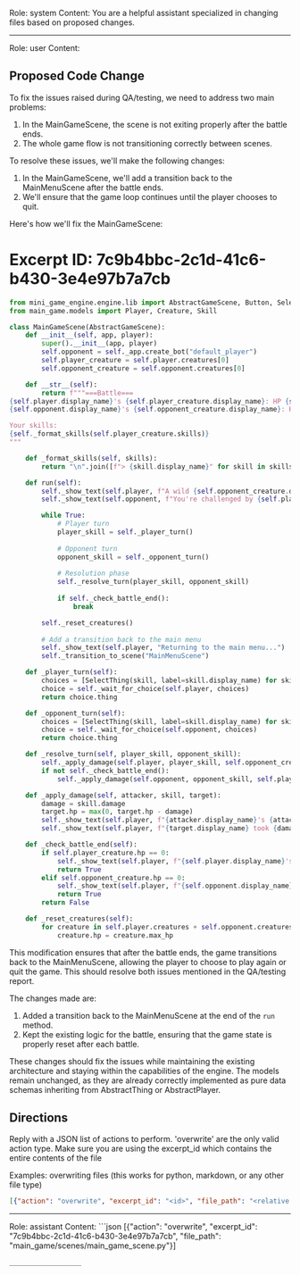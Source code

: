 Role: system
Content: You are a helpful assistant specialized in changing files based on proposed changes.
__________________
Role: user
Content: 
## Proposed Code Change
To fix the issues raised during QA/testing, we need to address two main problems:

1. In the MainGameScene, the scene is not exiting properly after the battle ends.
2. The whole game flow is not transitioning correctly between scenes.

To resolve these issues, we'll make the following changes:

1. In the MainGameScene, we'll add a transition back to the MainMenuScene after the battle ends.
2. We'll ensure that the game loop continues until the player chooses to quit.

Here's how we'll fix the MainGameScene:

# Excerpt ID: 7c9b4bbc-2c1d-41c6-b430-3e4e97b7a7cb
```python main_game/scenes/main_game_scene.py
from mini_game_engine.engine.lib import AbstractGameScene, Button, SelectThing
from main_game.models import Player, Creature, Skill

class MainGameScene(AbstractGameScene):
    def __init__(self, app, player):
        super().__init__(app, player)
        self.opponent = self._app.create_bot("default_player")
        self.player_creature = self.player.creatures[0]
        self.opponent_creature = self.opponent.creatures[0]

    def __str__(self):
        return f"""===Battle===
{self.player.display_name}'s {self.player_creature.display_name}: HP {self.player_creature.hp}/{self.player_creature.max_hp}
{self.opponent.display_name}'s {self.opponent_creature.display_name}: HP {self.opponent_creature.hp}/{self.opponent_creature.max_hp}

Your skills:
{self._format_skills(self.player_creature.skills)}
"""

    def _format_skills(self, skills):
        return "\n".join([f"> {skill.display_name}" for skill in skills])

    def run(self):
        self._show_text(self.player, f"A wild {self.opponent_creature.display_name} appeared!")
        self._show_text(self.opponent, f"You're challenged by {self.player.display_name}!")

        while True:
            # Player turn
            player_skill = self._player_turn()
            
            # Opponent turn
            opponent_skill = self._opponent_turn()
            
            # Resolution phase
            self._resolve_turn(player_skill, opponent_skill)
            
            if self._check_battle_end():
                break

        self._reset_creatures()
        
        # Add a transition back to the main menu
        self._show_text(self.player, "Returning to the main menu...")
        self._transition_to_scene("MainMenuScene")

    def _player_turn(self):
        choices = [SelectThing(skill, label=skill.display_name) for skill in self.player_creature.skills]
        choice = self._wait_for_choice(self.player, choices)
        return choice.thing

    def _opponent_turn(self):
        choices = [SelectThing(skill, label=skill.display_name) for skill in self.opponent_creature.skills]
        choice = self._wait_for_choice(self.opponent, choices)
        return choice.thing

    def _resolve_turn(self, player_skill, opponent_skill):
        self._apply_damage(self.player, player_skill, self.opponent_creature)
        if not self._check_battle_end():
            self._apply_damage(self.opponent, opponent_skill, self.player_creature)

    def _apply_damage(self, attacker, skill, target):
        damage = skill.damage
        target.hp = max(0, target.hp - damage)
        self._show_text(self.player, f"{attacker.display_name}'s {attacker.creatures[0].display_name} used {skill.display_name}!")
        self._show_text(self.player, f"{target.display_name} took {damage} damage!")

    def _check_battle_end(self):
        if self.player_creature.hp == 0:
            self._show_text(self.player, f"{self.player.display_name}'s {self.player_creature.display_name} fainted! You lose!")
            return True
        elif self.opponent_creature.hp == 0:
            self._show_text(self.player, f"{self.opponent.display_name}'s {self.opponent_creature.display_name} fainted! You win!")
            return True
        return False

    def _reset_creatures(self):
        for creature in self.player.creatures + self.opponent.creatures:
            creature.hp = creature.max_hp
```

This modification ensures that after the battle ends, the game transitions back to the MainMenuScene, allowing the player to choose to play again or quit the game. This should resolve both issues mentioned in the QA/testing report.

The changes made are:
1. Added a transition back to the MainMenuScene at the end of the `run` method.
2. Kept the existing logic for the battle, ensuring that the game state is properly reset after each battle.

These changes should fix the issues while maintaining the existing architecture and staying within the capabilities of the engine. The models remain unchanged, as they are already correctly implemented as pure data schemas inheriting from AbstractThing or AbstractPlayer.

## Directions
Reply with a JSON list of actions to perform. 'overwrite' are the only valid action type. 
Make sure you are using the excerpt_id which contains the entire contents of the file

Examples:
overwriting files (this works for python, markdown, or any other file type)
```json output_example1
[{"action": "overwrite", "excerpt_id": "<id>", "file_path": "<relative file path>"}]
```

__________________
Role: assistant
Content: ```json
[{"action": "overwrite", "excerpt_id": "7c9b4bbc-2c1d-41c6-b430-3e4e97b7a7cb", "file_path": "main_game/scenes/main_game_scene.py"}]
```
__________________
